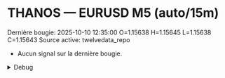 # THANOS — EURUSD M5 (auto/15m)
Dernière bougie: 2025-10-10 12:35:00  O=1.15638  H=1.15645  L=1.15638  C=1.15643
Source active: twelvedata_repo

- Aucun signal sur la dernière bougie.

<details><summary>Debug</summary>

- TD_API_KEY manquant.

</details>